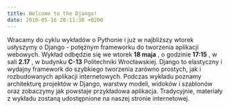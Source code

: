 ```yaml
---
title: Welcome to the Django!
date: 2010-05-16 20:11:38 +0200
---
```

Wracamy do cyklu wykładów o Pythonie i już w najbliższy wtorek usłyszymy o Django - potężnym frameworku do tworzenia aplikacji webowych. Wykład odbędzie się we wtorek **18 maja** , o godzinie **17:15** , w sali **2.17** , w budynku **C-13** Politechniki Wrocławskiej. Django to elastyczny i wydajny framework do szybkiego tworzenia zarówno prostych, jak i rozbudowanych aplikacji internetowych. Podczas wykładu poznamy architekturę projektów w Django, warstwy modeli, widoków i szablonów oraz zobaczymy jak powstaje przykładowa aplikacja. Tradycyjnie, materiały z wykładu zostaną udostępnione na naszej stronie internetowej.
